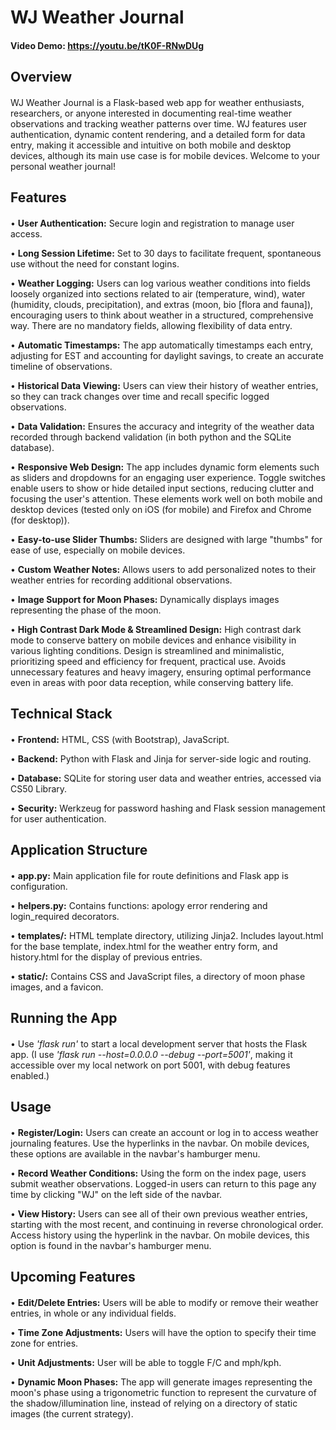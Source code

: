 # WJ Weather Journal
#### Video Demo:  https://youtu.be/tK0F-RNwDUg

## Overview
####
WJ Weather Journal is a Flask-based web app for weather enthusiasts, researchers, or anyone interested in documenting real-time weather observations and tracking weather patterns over time. WJ features user authentication, dynamic content rendering, and a detailed form for data entry, making it accessible and intuitive on both mobile and desktop devices, although its main use case is for mobile devices. Welcome to your personal weather journal!

## Features
####
• **User Authentication:** Secure login and registration to manage user access.

• **Long Session Lifetime:** Set to 30 days to facilitate frequent, spontaneous use without the need for constant logins.

• **Weather Logging:** Users can log various weather conditions into fields loosely organized into sections related to air (temperature, wind), water (humidity, clouds, precipitation), and extras (moon, bio [flora and fauna]), encouraging users to think about weather in a structured, comprehensive way. There are no mandatory fields, allowing flexibility of data entry.

• **Automatic Timestamps:** The app automatically timestamps each entry, adjusting for EST and accounting for daylight savings, to create an accurate timeline of observations.

• **Historical Data Viewing:** Users can view their history of weather entries, so they can track changes over time and recall specific logged observations.

• **Data Validation:** Ensures the accuracy and integrity of the weather data recorded through backend validation (in both python and the SQLite database).

• **Responsive Web Design:** The app includes dynamic form elements such as sliders and dropdowns for an engaging user experience. Toggle switches enable users to show or hide detailed input sections, reducing clutter and focusing the user's attention. These elements work well on both mobile and desktop devices (tested only on iOS (for mobile) and Firefox and Chrome (for desktop)).

• **Easy-to-use Slider Thumbs:** Sliders are designed with large "thumbs" for ease of use, especially on mobile devices.

• **Custom Weather Notes:** Allows users to add personalized notes to their weather entries for recording additional observations.

• **Image Support for Moon Phases:** Dynamically displays images representing the phase of the moon.

• **High Contrast Dark Mode & Streamlined Design:** High contrast dark mode to conserve battery on mobile devices and enhance visibility in various lighting conditions. Design is streamlined and minimalistic, prioritizing speed and efficiency for frequent, practical use. Avoids unnecessary features and heavy imagery, ensuring optimal performance even in areas with poor data reception, while conserving battery life.

## Technical Stack
####
• **Frontend:** HTML, CSS (with Bootstrap), JavaScript.

• **Backend:** Python with Flask and Jinja for server-side logic and routing.

• **Database:** SQLite for storing user data and weather entries, accessed via CS50 Library.

• **Security:** Werkzeug for password hashing and Flask session management for user authentication.

## Application Structure
####
• **app.py:** Main application file for route definitions and Flask app is configuration.

• **helpers.py:** Contains functions: apology error rendering and login_required decorators.

• **templates/:** HTML template directory, utilizing Jinja2. Includes layout.html for the base template, index.html for the weather entry form, and history.html for the display of previous entries.

• **static/:** Contains CSS and JavaScript files, a directory of moon phase images, and a favicon.

## Running the App
####
• Use *'flask run'* to start a local development server that hosts the Flask app. (I use *'flask run --host=0.0.0.0 --debug --port=5001'*, making it accessible over my local network on port 5001, with debug features enabled.)

## Usage
####
• **Register/Login:** Users can create an account or log in to access weather journaling features. Use the hyperlinks in the navbar. On mobile devices, these options are available in the navbar's hamburger menu.

• **Record Weather Conditions:** Using the form on the index page, users submit weather observations. Logged-in users can return to this page any time by clicking "WJ" on the left side of the navbar.

• **View History:** Users can see all of their own previous weather entries, starting with the most recent, and continuing in reverse chronological order. Access history using the hyperlink in the navbar. On mobile devices, this option is found in the navbar's hamburger menu.

## Upcoming Features
####
• **Edit/Delete Entries:** Users will be able to modify or remove their weather entries, in whole or any individual fields.

• **Time Zone Adjustments:** Users will have the option to specify their time zone for entries.

• **Unit Adjustments:** User will be able to toggle F/C and mph/kph.

• **Dynamic Moon Phases:** The app will generate images representing the moon's phase using a trigonometric function to represent the curvature of the shadow/illumination line, instead of relying on a directory of static images (the current strategy).